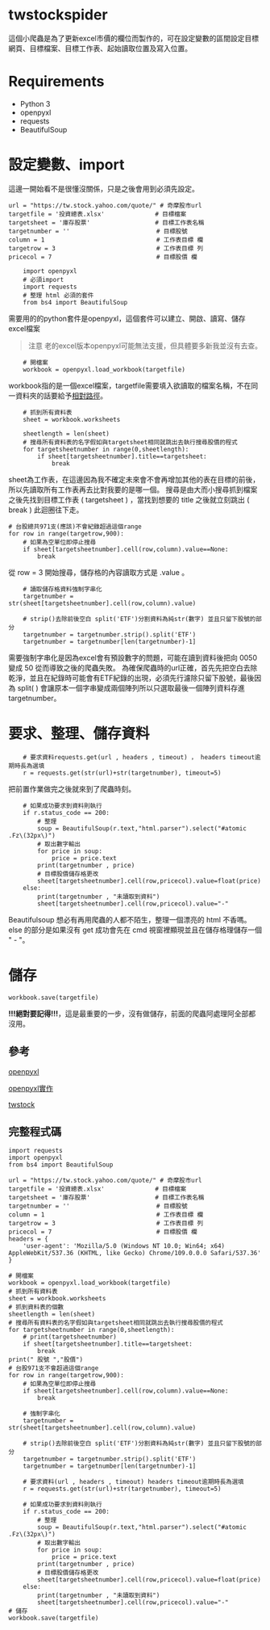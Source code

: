 # twstockspider

這個小爬蟲是為了更新excel市價的欄位而製作的，可在設定變數的區間設定目標網頁、目標檔案、目標工作表、起始讀取位置及寫入位置。
# Requirements
* Python 3
* openpyxl
* requests
* BeautifulSoup

# 設定變數、import
這邊一開始看不是很懂沒關係，只是之後會用到必須先設定。
```
url = "https://tw.stock.yahoo.com/quote/" # 奇摩股市url
targetfile = '投資總表.xlsx'              # 目標檔案
targetsheet = '庫存股票'                  # 目標工作表名稱
targetnumber = ''                        # 目標股號
column = 1                               # 工作表目標 欄
targetrow = 3                            # 工作表目標 列
pricecol = 7                             # 目標股價 欄
```

```
    import openpyxl
    # 必須import
    import requests
    # 整理 html 必須的套件
    from bs4 import BeautifulSoup
```
需要用的的python套件是openpyxl，這個套件可以建立、開啟、讀寫、儲存excel檔案
> 注意 老的excel版本openpyxl可能無法支援，但具體要多新我並沒有去查。

```
    # 開檔案
    workbook = openpyxl.load_workbook(targetfile)
```
workbook指的是一個excel檔案，targetfile需要填入欲讀取的檔案名稱，不在同一資料夾的話要給予[相對路徑](https://ithelp.ithome.com.tw/articles/10268186)。

```
    # 抓到所有資料表
    sheet = workbook.worksheets

    sheetlength = len(sheet)
    # 搜尋所有資料表的名字假如與targetsheet相同就跳出去執行搜尋股價的程式
    for targetsheetnumber in range(0,sheetlength):
        if sheet[targetsheetnumber].title==targetsheet:
            break
```
sheet為工作表，在這邊因為我不確定未來會不會再增加其他的表在目標的前後，所以先讀取所有工作表再去比對我要的是哪一個。
搜尋是由大而小搜尋抓到檔案之後先找到目標工作表 ( targetsheet ) ，當找到想要的 title 之後就立刻跳出 ( break ) 此迴圈往下走。

```
# 台股總共971支(應該)不會紀錄超過這個range
for row in range(targetrow,900):
    # 如果為空單位即停止搜尋
    if sheet[targetsheetnumber].cell(row,column).value==None:
        break
```
從 row = 3 開始搜尋，儲存格的內容讀取方式是 .value 。

```
    # 讀取儲存格資料強制字串化
    targetnumber = str(sheet[targetsheetnumber].cell(row,column).value)

    # strip()去除前後空白 split('ETF')分割資料為純str(數字) 並且只留下股號的部分
    targetnumber = targetnumber.strip().split('ETF')
    targetnumber = targetnumber[len(targetnumber)-1]
```
需要強制字串化是因為excel會有預設數字的問題，可能在讀到資料後把向 0050 變成 50 從而導致之後的爬蟲失敗。
為確保爬蟲時的url正確，首先先把空白去除乾淨，並且在紀錄時可能會有ETF紀錄的出現，必須先行濾除只留下股號，最後因為 split( ) 會讓原本一個字串變成兩個陣列所以只選取最後一個陣列資料存進 targetnumber。

# 要求、整理、儲存資料

```
    # 要求資料requests.get(url , headers , timeout) ， headers timeout逾期時長為選填
    r = requests.get(str(url)+str(targetnumber), timeout=5)
```
把前置作業做完之後就來到了爬蟲時刻。
```
    # 如果成功要求到資料則執行
    if r.status_code == 200:
        # 整理
        soup = BeautifulSoup(r.text,"html.parser").select("#atomic .Fz\(32px\)")
        # 取出數字輸出
        for price in soup:
            price = price.text
        print(targetnumber , price)
        # 目標股價儲存格更改
        sheet[targetsheetnumber].cell(row,pricecol).value=float(price)
    else:
        print(targetnumber , "未讀取到資料")
        sheet[targetsheetnumber].cell(row,pricecol).value="-"
```
Beautifulsoup 想必有再用爬蟲的人都不陌生，整理一個漂亮的 html 不香嗎。
else 的部分是如果沒有 get 成功會先在 cmd 視窗裡顯現並且在儲存格理儲存一個 " - "。

# 儲存
```
workbook.save(targetfile)
```
**!!!絕對要記得!!!**，這是最重要的一步，沒有做儲存，前面的爬蟲阿處理阿全部都沒用。

## 參考
[openpyxl](https://openpyxl.readthedocs.io/en/stable/)

[openpyxl實作](https://hackmd.io/@howkii-studio/python_autoporcessing_xl)

[twstock](https://hackmd.io/@s02260441/HJcMcnds8)

## 完整程式碼
```
import requests
import openpyxl
from bs4 import BeautifulSoup

url = "https://tw.stock.yahoo.com/quote/" # 奇摩股市url
targetfile = '投資總表.xlsx'              # 目標檔案
targetsheet = '庫存股票'                  # 目標工作表名稱
targetnumber = ''                        # 目標股號
column = 1                               # 工作表目標 欄
targetrow = 3                            # 工作表目標 列
pricecol = 7                             # 目標股價 欄
headers = {
    'user-agent': 'Mozilla/5.0 (Windows NT 10.0; Win64; x64) AppleWebKit/537.36 (KHTML, like Gecko) Chrome/109.0.0.0 Safari/537.36'
}

# 開檔案
workbook = openpyxl.load_workbook(targetfile)
# 抓到所有資料表
sheet = workbook.worksheets
# 抓到資料表的個數
sheetlength = len(sheet)
# 搜尋所有資料表的名字假如與targetsheet相同就跳出去執行搜尋股價的程式
for targetsheetnumber in range(0,sheetlength):
    # print(targetsheetnumber)
    if sheet[targetsheetnumber].title==targetsheet:
        break
print(" 股號 ","股價")
# 台股971支不會超過這個range
for row in range(targetrow,900):
    # 如果為空單位即停止搜尋
    if sheet[targetsheetnumber].cell(row,column).value==None:
        break
    
    # 強制字串化
    targetnumber = str(sheet[targetsheetnumber].cell(row,column).value)

    # strip()去除前後空白 split('ETF')分割資料為純str(數字) 並且只留下股號的部分
    targetnumber = targetnumber.strip().split('ETF')
    targetnumber = targetnumber[len(targetnumber)-1]

    # 要求資料(url , headers , timeout) headers timeout逾期時長為選填
    r = requests.get(str(url)+str(targetnumber), timeout=5)

    # 如果成功要求到資料則執行
    if r.status_code == 200:
        # 整理
        soup = BeautifulSoup(r.text,"html.parser").select("#atomic .Fz\(32px\)")
        # 取出數字輸出
        for price in soup:
            price = price.text
        print(targetnumber , price)
        # 目標股價儲存格更改
        sheet[targetsheetnumber].cell(row,pricecol).value=float(price)
    else:
        print(targetnumber , "未讀取到資料")
        sheet[targetsheetnumber].cell(row,pricecol).value="-"
# 儲存
workbook.save(targetfile)
```
